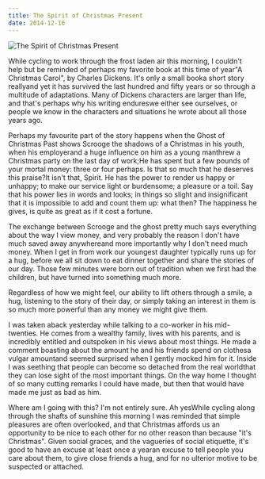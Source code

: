 ```yaml
---
title: The Spirit of Christmas Present
date: 2014-12-16
---
```


![The Spirit of Christmas Present](https://source.unsplash.com/0gkw_9fy0eQ/1600x900)

While cycling to work through the frost laden air this morning, I couldn't help but be reminded of perhaps my favorite book at this time of year"A Christmas Carol", by Charles Dickens. It's only a small booka short story reallyand yet it has survived the last hundred and fifty years or so through a multitude of adaptations. Many of Dickens characters are larger than life, and that's perhaps why his writing endureswe either see ourselves, or people we know in the characters and situations he wrote about all those years ago.

Perhaps my favourite part of the story happens when the Ghost of Christmas Past shows Scrooge the shadows of a Christmas in his youth, when his employerand a huge influence on him as a young manthrew a Christmas party on the last day of work;He has spent but a few pounds of your mortal money: three or four perhaps. Is that so much that he deserves this praise?It isn't that, Spirit. He has the power to render us happy or unhappy; to make our service light or burdensome; a pleasure or a toil. Say that his power lies in words and looks; in things so slight and insignificant that it is impossible to add and count them up: what then? The happiness he gives, is quite as great as if it cost a fortune.

The exchange between Scrooge and the ghost pretty much says everything about the way I view money, and very probably the reason I don't have much saved away anywhereand more importantly why I don't need much money. When I get in from work our youngest daughter typically runs up for a hug, before we all sit down to eat dinner together and share the stories of our day. Those few minutes were born out of tradition when we first had the children, but have turned into something much more.

Regardless of how we might feel, our ability to lift others through a smile, a hug, listening to the story of their day, or simply taking an interest in them is so much more powerful than any money we might give them.

I was taken aback yesterday while talking to a co-worker in his mid-twenties. He comes from a wealthy family, lives with his parents, and is incredibly entitled and outspoken in his views about most things. He made a comment boasting about the amount he and his friends spend on clothesa vulgar amountand seemed surprised when I gently mocked him for it. Inside I was seething that people can become so detached from the real worldthat they can lose sight of the most important things. On the way home I thought of so many cutting remarks I could have made, but then that would have made me just as bad as him.

Where am I going with this? I'm not entirely sure. Ah yesWhile cycling along through the shafts of sunshine this morning I was reminded that simple pleasures are often overlooked, and that Christmas affords us an opportunity to be nice to each other for no other reason than because "it's Christmas". Given social graces, and the vagueries of social etiquette, it's good to have an excuse at least once a yearan excuse to tell people you care about them, to give close friends a hug, and for no ulterior motive to be suspected or attached.